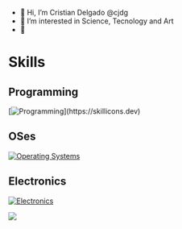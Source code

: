 - 👋 Hi, I’m Cristian Delgado @cjdg
- 👀 I’m interested in Science, Tecnology and Art
- 🌱 
# Skills
## Programming
[![Programming](https://skillicons.dev/icons?i=androidstudio,angular,ansible,bash,c,cs,cpp,java,js,md,html,css,wasm,octave,perl,processing,r,rust,)](https://skillicons.dev)

## OSes
[![Operating Systems](https://skillicons.dev/icons?i=debian,bsd,ubuntu,windows)](https://skillicons.dev)

## Electronics
[![Electronics](https://skillicons.dev/icons?i=arduino)](https://skillicons.dev)





[![](https://visitcount.itsvg.in/api?id=cjdg&label=Visits&color=1&pretty=true)](https://visitcount.itsvg.in)
